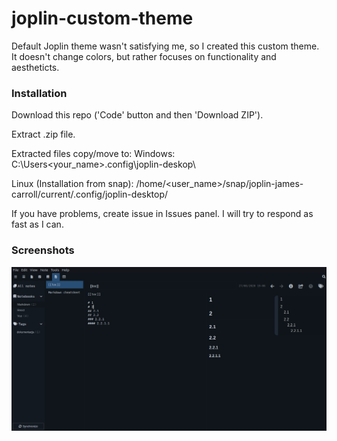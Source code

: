 # joplin-custom-theme

Default Joplin theme wasn't satisfying me, so I created this custom theme.
It doesn't change colors, but rather focuses on functionality and aestheticts.

### Installation
Download this repo ('Code' button and then 'Download ZIP').

Extract .zip file.

Extracted files copy/move to:
Windows:
C:\Users\<your_name>\.config\joplin-deskop\

Linux (Installation from snap):
/home/<user_name>/snap/joplin-james-carroll/current/.config/joplin-desktop/

If you have problems, create issue in Issues panel. I will try to respond as fast as I can.

### Screenshots
![](https://github.com/KaCuQ/joplin-custom-theme/blob/master/screenshot_1.png)

